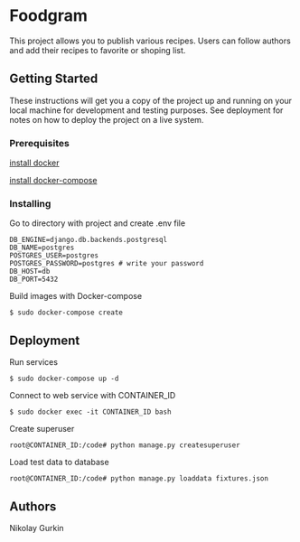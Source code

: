 # Foodgram 

This project allows you to publish various recipes. Users can follow authors and add their recipes to favorite or shoping list.

## Getting Started

These instructions will get you a copy of the project up and running on your local machine for development and testing purposes. See deployment for notes on how to deploy the project on a live system.

### Prerequisites

[install docker](https://docs.docker.com/engine/install/)

[install docker-compose](https://docs.docker.com/compose/install/)

### Installing

Go to directory with project and create .env file

```
DB_ENGINE=django.db.backends.postgresql
DB_NAME=postgres
POSTGRES_USER=postgres
POSTGRES_PASSWORD=postgres # write your password
DB_HOST=db
DB_PORT=5432 
```

Build images with Docker-compose

```
$ sudo docker-compose create
```

## Deployment

Run services

```
$ sudo docker-compose up -d

```

Connect to web service with CONTAINER_ID

```
$ sudo docker exec -it CONTAINER_ID bash

```

Create superuser

```
root@CONTAINER_ID:/code# python manage.py createsuperuser

```

Load test data to database

```
root@CONTAINER_ID:/code# python manage.py loaddata fixtures.json

```

## Authors

Nikolay Gurkin

